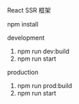 React SSR 框架

npm install

development
1. npm run dev:build
2. npm run start

production
1. npm run prod:build
2. npm run start
